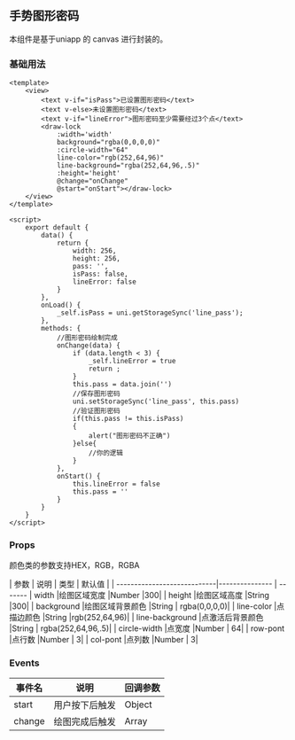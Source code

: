 ## 手势图形密码

本组件是基于uniapp 的 canvas 进行封装的。

### 基础用法
```
<template>
	<view>
		<text v-if="isPass">已设置图形密码</text>
		<text v-else>未设置图形密码</text>
		<text v-if="lineError">图形密码至少需要经过3个点</text>
		<draw-lock
			:width='width'
			background="rgba(0,0,0,0)"
			:circle-width="64"
			line-color="rgb(252,64,96)"
			line-background="rgba(252,64,96,.5)"
			:height='height'
			@change="onChange"
			@start="onStart"></draw-lock>
	</view>
</template>

<script>
	export default {
		data() {
			return {
				width: 256,
				height: 256,
				pass: '',
				isPass: false,
				lineError: false
			}
		},
		onLoad() {
			_self.isPass = uni.getStorageSync('line_pass');
		},
		methods: {
			//图形密码绘制完成
			onChange(data) {
				if (data.length < 3) {
					_self.lineError = true
					return ;
				}
				this.pass = data.join('')
				//保存图形密码
				uni.setStorageSync('line_pass', this.pass)
				//验证图形密码
				if(this.pass != this.isPass)
				{
					alert("图形密码不正确")
				}else{
					//你的逻辑
				}
			},
			onStart() {
				this.lineError = false
				this.pass = ''
			}
		}
	}
</script>
```

### Props

颜色类的参数支持HEX，RGB，RGBA

| 参数                         | 说明            | 类型                        | 默认值                                               |
| ----------------------------|---------------  | -------
| width                       |绘图区域宽度      |Number                       |300|
| height                      |绘图区域高度      |String                       |300|
| background                  |绘图区域背景颜色  |String                        | rgba(0,0,0,0)|
| line-color                  |点描边颜色        |String                       |rgb(252,64,96)|
| line-background             |点激活后背景颜色   |String                      | rgba(252,64,96,.5)|
| circle-width                |点宽度            |Number                       | 64|
| row-pont                    |点行数            |Number                       | 3|
| col-pont                    |点列数            |Number                       | 3|

### Events

| 事件名                         | 说明            | 回调参数                                               |
| ----------------------------|---------------  | -------
| start                       | 用户按下后触发      | Object |
| change                      | 绘图完成后触发      | Array |
